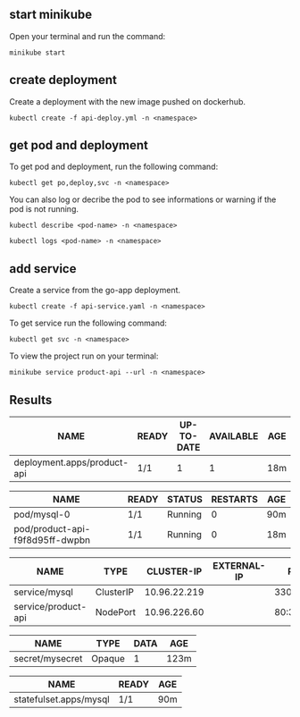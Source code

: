 ## start minikube

Open your terminal and run the command:

```minikube start```

## create deployment

Create a deployment with the new image pushed on dockerhub.

```kubectl create -f api-deploy.yml -n <namespace>```

## get pod and deployment

To get pod and deployment, run the following command:

```kubectl get po,deploy,svc -n <namespace>```

You can also log or decribe the pod to see informations or warning if the pod is not running. 

```kubectl describe <pod-name> -n <namespace>```

```kubectl logs <pod-name> -n <namespace>```

## add service

Create a service from the go-app deployment.

```kubectl create -f api-service.yaml -n <namespace>```

To get service run the following command:

```kubectl get svc -n <namespace>```

To view the project run on your terminal:

```minikube service product-api --url -n <namespace>```

## Results

|NAME                          |READY   |UP-TO-DATE   |AVAILABLE   |AGE
|---|---|---|---|---|
|deployment.apps/product-api   |1/1     |1            |1           |18m

|NAME                              |READY   |STATUS    |RESTARTS   |AGE
|---|---|---|---|---|
|pod/mysql-0                       |1/1     |Running   |0          |90m
|pod/product-api-f9f8d95ff-dwpbn   |1/1     |Running   |0          |18m

|NAME                  |TYPE        |CLUSTER-IP      |EXTERNAL-IP   |PORT(S)        |AGE
|---|---|---|---|---|-----|
|service/mysql         |ClusterIP   |10.96.22.219    |<none>        |3306/TCP       |116m
|service/product-api   |NodePort    |10.96.226.60    |<none>        |80:31242/TCP   |11m

|NAME              |TYPE     |DATA   |AGE
|---|---|---|-----|
|secret/mysecret   |Opaque   |1      |123m

|NAME                     |READY   |AGE
|---|---|----|
|statefulset.apps/mysql   |1/1     |90m